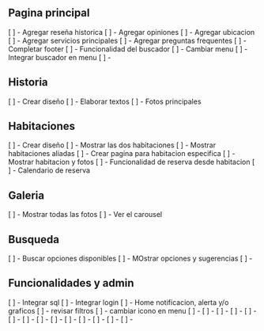 ## Pagina principal
[ ] - Agregar reseña historica
[ ] - Agregar opiniones
[ ] - Agregar ubicacion
[ ] - Agregar servicios principales
[ ] - Agregar preguntas frequentes
[ ] - Completar footer
[ ] - Funcionalidad del buscador
[ ] - Cambiar menu
[ ] - Integrar buscador en menu
[ ] - 

## Historia
[ ] - Crear diseño
[ ] - Elaborar textos
[ ] - Fotos principales

## Habitaciones 
[ ] - Crear diseño
[ ] - Mostrar las dos habitaciones
[ ] - Mostrar habitaciones aliadas
[ ] - Crear pagina para habitacion especifica
[ ] -   Mostrar habitacion y fotos
[ ] -   Funcionalidad de reserva desde habitacion
[ ] -   Calendario de reserva

## Galeria
[ ] - Mostrar todas las fotos
[ ] - Ver el carousel

## Busqueda
[ ] - Buscar opciones disponibles
[ ] - MOstrar opciones y sugerencias
[ ] - 

## Funcionalidades y admin
[ ] - Integrar sql
[ ] - Integrar login
[ ] - Home notificacion, alerta y/o graficos
[ ] - revisar filtros
[ ] - cambiar icono en menu
[ ] - 
[ ] - 
[ ] - 
[ ] - 
[ ] - 
[ ] - 
[ ] - 
[ ] - 
[ ] - 
[ ] - 
[ ] - 
[ ] - 
[ ] - 
[ ] - 